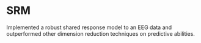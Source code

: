 # SRM

 Implemented a robust shared response
model to an EEG data and outperformed other dimension reduction techniques on predictive
abilities.
